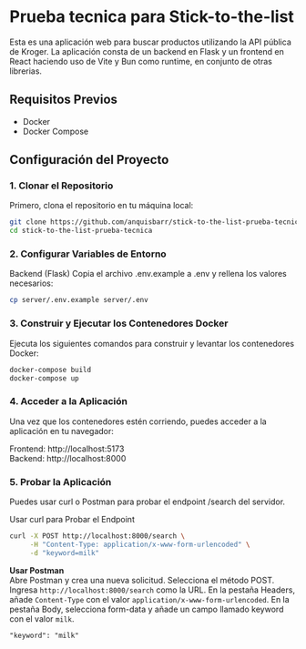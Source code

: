# Prueba tecnica para Stick-to-the-list 

Esta es una aplicación web para buscar productos utilizando la API pública de Kroger. La aplicación consta de un backend en Flask y un frontend en React haciendo uso de Vite y Bun como runtime, en conjunto de otras librerias.

## Requisitos Previos

- Docker
- Docker Compose

## Configuración del Proyecto

### 1. Clonar el Repositorio

Primero, clona el repositorio en tu máquina local:

```sh
git clone https://github.com/anquisbarr/stick-to-the-list-prueba-tecnica.git
cd stick-to-the-list-prueba-tecnica
```

### 2. Configurar Variables de Entorno
Backend (Flask)
Copia el archivo .env.example a .env y rellena los valores necesarios:

```sh
cp server/.env.example server/.env
```

### 3. Construir y Ejecutar los Contenedores Docker
Ejecuta los siguientes comandos para construir y levantar los contenedores Docker:

```sh
docker-compose build
docker-compose up
```

### 4. Acceder a la Aplicación
Una vez que los contenedores estén corriendo, puedes acceder a la aplicación en tu navegador:

Frontend: http://localhost:5173 \
Backend: http://localhost:8000 

### 5. Probar la Aplicación
Puedes usar curl o Postman para probar el endpoint /search del servidor.

Usar curl para Probar el Endpoint
```sh
curl -X POST http://localhost:8000/search \
     -H "Content-Type: application/x-www-form-urlencoded" \
     -d "keyword=milk"
```

**Usar Postman** \
Abre Postman y crea una nueva solicitud.
Selecciona el método POST.
Ingresa `http://localhost:8000/search` como la URL.
En la pestaña Headers, añade `Content-Type` con el valor `application/x-www-form-urlencoded`.
En la pestaña Body, selecciona form-data y añade un campo llamado keyword con el valor `milk`.

```form-data
"keyword": "milk"
```